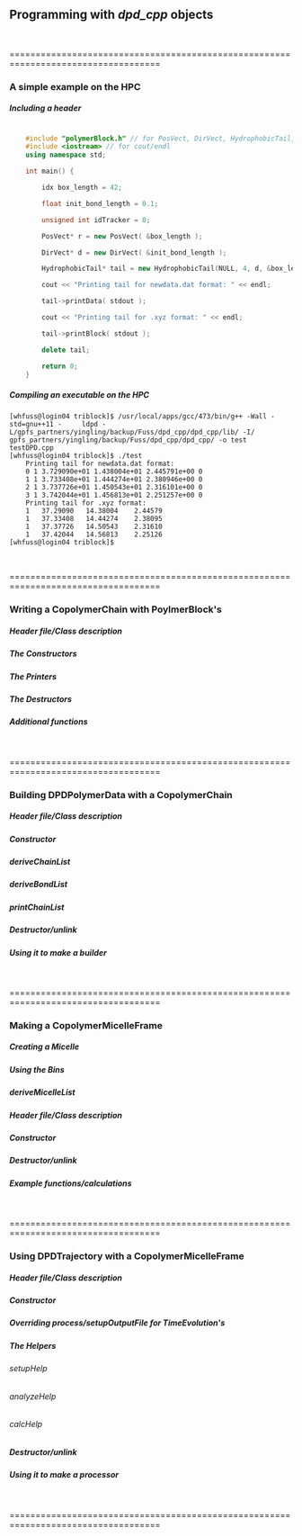 ## Programming with _dpd_cpp_ objects
<br>

===================================================================================
### A simple example on the HPC

##### Including a header
```C++
	
	#include "polymerBlock.h" // for PosVect, DirVect, HydrophobicTail, PECTriblock
	#include <iostream> // for cout/endl
	using namespace std;

	int main() {

        idx box_length = 42;

        float init_bond_length = 0.1;

        unsigned int idTracker = 0;

        PosVect* r = new PosVect( &box_length );

        DirVect* d = new DirVect( &init_bond_length );

        HydrophobicTail* tail = new HydrophobicTail(NULL, 4, d, &box_length, r, &idTracker, 0);

        cout << "Printing tail for newdata.dat format: " << endl;

        tail->printData( stdout );

        cout << "Printing tail for .xyz format: " << endl;

        tail->printBlock( stdout );

        delete tail;

        return 0;
	}

```
##### Compiling an executable on the HPC

	[whfuss@login04 triblock]$ /usr/local/apps/gcc/473/bin/g++ -Wall -std=gnu++11 -		ldpd -L/gpfs_partners/yingling/backup/Fuss/dpd_cpp/dpd_cpp/lib/ -I/		gpfs_partners/yingling/backup/Fuss/dpd_cpp/dpd_cpp/ -o test testDPD.cpp
	[whfuss@login04 triblock]$ ./test
		Printing tail for newdata.dat format: 
		0 1 3.729090e+01 1.438004e+01 2.445791e+00 0
		1 1 3.733408e+01 1.444274e+01 2.380946e+00 0
		2 1 3.737726e+01 1.450543e+01 2.316101e+00 0
		3 1 3.742044e+01 1.456813e+01 2.251257e+00 0
		Printing tail for .xyz format: 
		1   37.29090   14.38004    2.44579
		1   37.33408   14.44274    2.38095
		1   37.37726   14.50543    2.31610
		1   37.42044   14.56813    2.25126
	[whfuss@login04 triblock]$

<br>

===================================================================================
### Writing a CopolymerChain with PoylmerBlock's

##### Header file/Class description

##### The Constructors

##### The Printers

##### The Destructors

##### Additional functions
<br>

===================================================================================
### Building DPDPolymerData with a CopolymerChain

##### Header file/Class description

##### Constructor

##### deriveChainList

##### deriveBondList

##### printChainList

##### Destructor/unlink

##### Using it to make a builder
<br>

===================================================================================
### Making a CopolymerMicelleFrame

##### Creating a Micelle

##### Using the Bins

##### deriveMicelleList

##### Header file/Class description

##### Constructor

##### Destructor/unlink

##### Example functions/calculations
<br>

===================================================================================
### Using DPDTrajectory with a CopolymerMicelleFrame

##### Header file/Class description

##### Constructor

##### Overriding process/setupOutputFile for TimeEvolution's

##### The Helpers

###### setupHelp

###### analyzeHelp

###### calcHelp

##### Destructor/unlink

##### Using it to make a processor
<br>

===================================================================================

